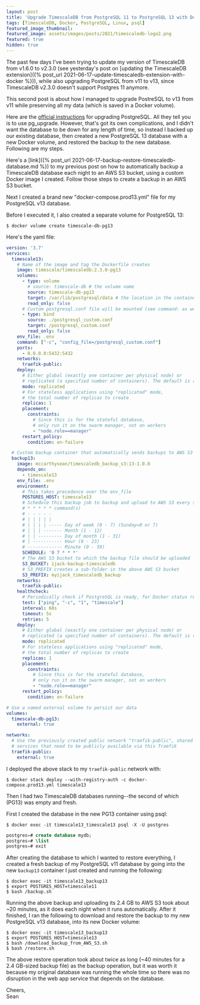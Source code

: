 ```yaml
---
layout: post
title: 'Upgrade TimescaleDB from PostgreSQL 11 to PostgreSQL 13 with Docker'
tags: [TimescaleDB, Docker, PostgreSQL, Linux, psql]
featured_image_thumbnail:
featured_image: assets/images/posts/2021/timescaledb-logo2.png
featured: true
hidden: true
---
```


The past few days I've been trying to update my version of TimescaleDB from v1.6.0 to v2.3.0 (see yesterday's post on [updating the TimescaleDB extension]({% post_url 2021-06-17-update-timescaledb-extension-with-docker %})), while also upgrading PostgreSQL from v11 to v13, since TimescaleDB v2.3.0 doesn't support Postgres 11 anymore.

This second post is about how I managed to upgrade PostreSQL to v13 from v11 while preserving all my data (which is saved in a Docker volume).

Here are the [official instructions](https://docs.timescale.com/timescaledb/latest/how-to-guides/update-timescaledb/upgrade-postgresql/) for upgrading PostgreSQL. All they tell you is to use pg_upgrade. However, that's got its own complications, and I didn't want the database to be down for any length of time, so instead I backed up our existing database, then created a new PostgreSQL 13 database with a new Docker volume, and restored the backup to the new database. Following are my steps.

Here's a [link]({% post_url 2021-06-17-backup-restore-timescaledb-database.md %}) to my previous post on how to automatically backup a TimescaleDB database each night to an AWS S3 bucket, using a custom Docker image I created. Follow those steps to create a backup in an AWS S3 bucket.

Next I created a brand new "docker-compose.prod13.yml" file for my PostgreSQL v13 database. 

Before I executed it, I also created a separate volume for PostgreSQL 13:
```shell
$ docker volume create timescale-db-pg13
```

Here's the yaml file:

```yaml
version: '3.7'
services:
  timescale13:
    # Name of the image and tag the Dockerfile creates
    image: timescale/timescaledb:2.3.0-pg13
    volumes: 
      - type: volume
        # source: timescale-db # the volume name
        source: timescale-db-pg13
        target: /var/lib/postgresql/data # the location in the container where the data are stored
        read_only: false
      # Custom postgresql.conf file will be mounted (see command: as well)
      - type: bind
        source: ./postgresql_custom.conf
        target: /postgresql_custom.conf
        read_only: false
    env_file: .env
    command: ["-c", "config_file=/postgresql_custom.conf"]
    ports:
      - 0.0.0.0:5432:5432
    networks:
      traefik-public:
    deploy:
      # Either global (exactly one container per physical node) or
      # replicated (a specified number of containers). The default is replicated
      mode: replicated
      # For stateless applications using "replicated" mode,
      # the total number of replicas to create
      replicas: 1
      placement:
        constraints:
          # Since this is for the stateful database,
          # only run it on the swarm manager, not on workers
          - "node.role==manager"
      restart_policy:
        condition: on-failure

  # Custom backup container that automatically sends backups to AWS S3 each night
  backup13:
    image: mccarthysean/timescaledb_backup_s3:13-1.0.8
    depends_on: 
      - timescale13
    env_file: .env
    environment:
      # This takes precedence over the env_file
      POSTGRES_HOST: timescale13
      # Schedule this backup job to backup and upload to AWS S3 every so often
      # * * * * * command(s)
      # - - - - -
      # | | | | |
      # | | | | ----- Day of week (0 - 7) (Sunday=0 or 7)
      # | | | ------- Month (1 - 12)
      # | | --------- Day of month (1 - 31)
      # | ----------- Hour (0 - 23)
      # ------------- Minute (0 - 59)
      SCHEDULE: '0 7 * * *'
      # The AWS S3 bucket to which the backup file should be uploaded
      S3_BUCKET: ijack-backup-timescaledb
      # S3_PREFIX creates a sub-folder in the above AWS S3 bucket
      S3_PREFIX: myijack_timescaledb_backup
    networks:
      traefik-public:
    healthcheck:
      # Periodically check if PostgreSQL is ready, for Docker status reporting
      test: ["ping", "-c", "1", "timescale"]
      interval: 60s
      timeout: 5s
      retries: 5
    deploy:
      # Either global (exactly one container per physical node) or
      # replicated (a specified number of containers). The default is replicated
      mode: replicated
      # For stateless applications using "replicated" mode,
      # the total number of replicas to create
      replicas: 1
      placement:
        constraints:
          # Since this is for the stateful database,
          # only run it on the swarm manager, not on workers
          - "node.role==manager"
      restart_policy:
        condition: on-failure

# Use a named external volume to persist our data
volumes:
  timescale-db-pg13:
    external: true

networks:
  # Use the previously created public network "traefik-public", shared with other
  # services that need to be publicly available via this Traefik
  traefik-public:
    external: true
```

I deployed the above stack to my `traefik-public` network with:
```shell
$ docker stack deploy --with-registry-auth -c docker-compose.prod13.yml timescale13
```

Then I had two TimescaleDB databases running--the second of which (PG13) was empty and fresh.

First I created the database in the new PG13 container using psql:
```shell
$ docker exec -it timescale13_timescale13 psql -X -U postgres
```
```sql
postgres=# create database mydb;
postgres=# \list
postgres=# exit
```

After creating the database to which I wanted to restore everything, I created a fresh backup of my PostgreSQL v11 database by going into the new `backup13` container I just created and running the following:
```shell
$ docker exec -it timescale13_backup13
$ export POSTGRES_HOST=timescale11
$ bash /backup.sh
```

Running the above backup and uploading its 2.4 GB to AWS S3 took about ~20 minutes, as it does each night when it runs automatically. After it finished, I ran the following to download and restore the backup to my new PostgreSQL v13 database, into its new Docker volume:
```shell
$ docker exec -it timescale13_backup13
$ export POSTGRES_HOST=timescale13
$ bash /download_backup_from_AWS_S3.sh
$ bash /restore.sh
```

The above restore operation took about twice as long (~40 minutes for a 2.4 GB-sized backup file) as the backup operation, but it was worth it because my original database was running the whole time so there was no disruption in the web app service that depends on the database.

Cheers, <br>
Sean